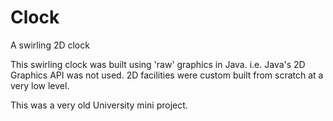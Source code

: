 # Clock
A swirling 2D clock

This swirling clock was built using 'raw' graphics in Java. i.e. Java's 2D Graphics API was not used. 2D facilities were custom
built from scratch at a very low level.

This was a very old University mini project.

